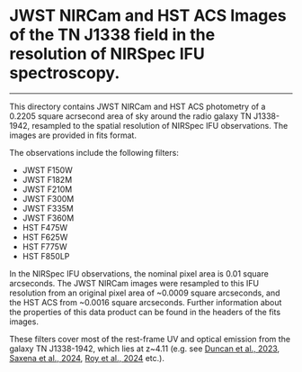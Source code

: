 # JWST NIRCam and HST ACS Images of the TN J1338 field in the resolution of NIRSpec IFU spectroscopy.

---

This directory contains JWST NIRCam and HST ACS photometry of a 0.2205 square acrsecond area of sky around the radio galaxy TN J1338-1942, resampled to the spatial resolution of NIRSpec IFU observations. The images are provided in fits format.

The observations include the following filters:
* JWST F150W
* JWST F182M
* JWST F210M
* JWST F300M
* JWST F335M
* JWST F360M
* HST F475W
* HST F625W
* HST F775W
* HST F850LP

In the NIRSpec IFU observations, the nominal pixel area is 0.01 square arcseconds. The JWST NIRCam images were resampled to this IFU resolution from an original pixel area of ~0.0009 square arcseconds, and the HST ACS from ~0.0016 square arcseconds. Further information about the properties of this data product can be found in the headers of the fits images.

These filters cover most of the rest-frame UV and optical emission from the galaxy TN J1338-1942, which lies at z~4.11 (e.g. see [Duncan et al., 2023](https://academic.oup.com/mnras/article/522/3/4548/7147315), [Saxena et al., 2024](https://arxiv.org/abs/2401.12199), [Roy et al., 2024](https://arxiv.org/abs/2401.11612) etc.).
